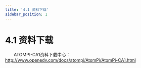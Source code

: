 ```yaml
---
title: '4.1 资料下载'
sidebar_position: 1
---
```


# 4.1 资料下载

&emsp;&emsp;ATOMPI-CA1资料下载中心：
http://www.openedv.com/docs/atompi/AtomPi/AtomPi-CA1.html






